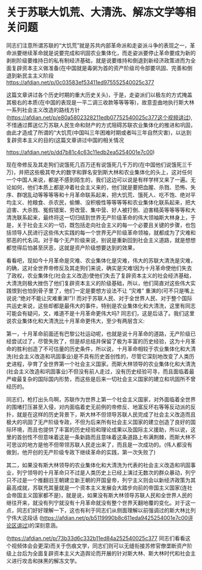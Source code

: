 # 关于苏联大饥荒、大清洗、解冻文学等相关问题

同志们注意所谓苏联的“大饥荒”就是苏共内部革命派和走姿派斗争的表现之一，革命派要继续革命就是说要完成和巩固农业集体化，而走姿派要停止革命要成为新的剥削阶级要维持日的私有制经济基础，就是说要维持和倒退到新经济政策进而为全面复辟资本主义做准备(在中国就是毒粥为首的资产阶级司令部要巩固、完善和倒退到新民主主义阶段
https://afdian.net/p/0c03583ef53411ed975552540025c377 

这篇文章讲过各个历史时期的重大历史关头)，于是，走姿派们以极左的方式掩盖其极右的本质(在中国的表现是一平二调三收款等等等等)，故意歪曲地执行斯大林一系列社会主义改造的路线方针
(https://afdian.net/p/e80a5802328211edb07752540025c377这个视频讲过),
不惜通过葬送亿万苏联人民生命和财产的方式阻碍苏联农业集体化的推进和巩固，由此才造成了所谓的“大饥荒(中国叫三年困难时期或者叫三年自然灾害)，以达到复辟资本主义的目的(这篇文章讲过中国的相关情况

https://afdian.net/p/dd7b81c4c63c11edb2ea5254001e7c00)

现在帝修反及其走狗们说饿死几百万还有说饿死几千万的(在中国他们说饿死三千万)，并把这些极其夸大的数字和罪名安到斯大林和农业集体化的头上，这对任何一个中国人来说，都是不感到陌生的，我们这边可以说是有样学样又来了一遍。无论如何，他们本质上都是冲着社会主义来的，他们就是要把血腥、杀戮、恐怖、失序、群氓乱动等等等等和十月革命联系起来，把大饥荒、饿死人、吃不饱、绝对平均主义、抢粮食、杀农民，偷懒、没积极性等等等等和农业集体化联系起来，把大迫害、大杀戮、冤假错案、劳改营、集中营、好人被打倒、迫害精英等等等等和大清洗联系起来，最终将这一切归结到世界无产阶级革命的伟大领袖斯大林身上，于是，关于社会主义的一切，既包括走向社会主义的每一个必要且关键的步骤，也包括领导人民进行这些伟大实践的每一个世界无产阶级革命领袖，就都成为了灾难和邪恶的代名词。对于每个无产阶级来说，别说是重新回到社会主义道路，就是想想都觉得后怕甚至厌恶，这就是资产阶级想要达到的效果，

看看吧，现如今十月革命是灾难、农业集体化是灾难，伟大的苏联大清洗是灾难，的确，这对全世界帝修反及其走狗们来说，确实是灾难!因为十月革命使他们失去了政权，农业集体化(社会主义改造)使他们失去了复辟资本主义的社会经济基础，大清洗则极大挫伤了他们复辟资本主义的阶级基础，所以，他们简直对这些伟大实践恨到也怕到骨子里了，他们一定是要想方设法不让 “灾难” 重演的(可不只是嘴上说说:“绝对不能让灾难重演!”)! 而对于苏联人民、对于全世界人民、对于整个国际共运史来说，这些却都是最伟大的事件，特别是农业集体化和大清洗，这里有同志可能会有疑问，文，难道不是十月革命更伟大吗? 同志们，这是后话了。我们这里说农业集体化和大清洗比十月革命更伟大，至少有两层含义:

第一，十月革命前面还有巴黎公社运动呢，也就是说十月革命的道路，无产阶级已经尝试过了，尽管失败了，但是却总结并保留了极为丰富的历史经验，这为十月革命的胜利创造了不可估量的历史条件，所以说，十月革命相较于农业集体化和大清洗(社会主义改造和巩固事业)是不具有历史首创性的，尽管它深刻地改变了人类历史进程，孕育了全世界第一个社会主义国家。而斯大林领导的农业集体化和大清洗(社会主义改造和巩固事业)不但没有前人走过，没有历史经验可寻，而且面临着最严峻最复杂的国际国内形势，而这些是后来一切社会主义国家的建立和巩固所不曾经历的。

同志们，枪打出头鸟啊，苏联作为世界上第一个社会主义国家，对外面临着全世界的围堵打压甚至入侵，对内面临着史无前例的帝修反、地富反坏右等等反动派的反扑，就是在这样的历史背景下，斯大林不但领导苏联人民完成了社会主义改造而且极大的巩固了无产阶级专政，不但为后来所有社会主义国家的建立创造了良好的国际环境，而且也提供了丰富的历史经验和理论成果以及国际主义援助，所以说，这里的首创性不但意味着这是一条新路而且意味着这条道路上布满荆棘，而斯大林不可思议的地方是他不但带领苏联人民走出来了，而且是一次成功的。(伟人都没有做到，他开创的无产阶级专政下继续革命的实践，第一次失败了)

其二，如果没有斯大林领导的农业集体化和大清洗为代表的社会主义改造和巩固事业，列宁领导的十月革命只不过是人类历史上已经上演过无数次的群众暴动，列宁只不过是一个推翻旧王朝建立新王朝的开国皇帝，列宁主义则会以新经济政策为其最高成就，苏联充其量就是一个资本主义发展会大踏步向前的帝国主义国家(连社会帝国主义国家都不是)，就是说，如果没有斯大林领导苏联人民和全世界人民的继往开来，就没有列宁就没有十月革命就没有整个世界天翻地覆的变化。对于这一点，同志们好好理解一下，这也有利于同志们从侧面理解以前强调过的斯大林比列宁伟大这段话
(https://afdian.net/p/b5119990b8c611eda9425254001e7c00评论区讲过)的深刻意涵。

(https://afdian.net/p/73b33d6c332b11ed84a252540025c377 同志们看看这个视频体会会更深)而关于伤痕文学，同志们则可以无缝衔接苏修官僚垄断资产阶级上台后为全面复辟资本主义大造舆论而开展的针对斯大林、斯大林时代和社会主义进行攻击和抹黑的解冻文学。